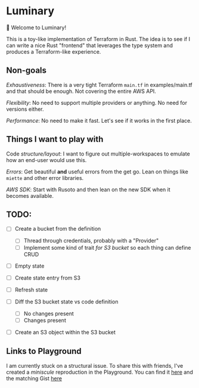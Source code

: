 # Luminary

:wave: Welcome to Luminary!

This is a toy-like implementation of Terraform in Rust.
The idea is to see if I can write a nice Rust "frontend" that
leverages the type system and produces a Terraform-like experience.

## Non-goals

*Exhaustiveness*: There is a very tight Terraform `main.tf` in examples/main.tf and that should be enough. Not covering the entire AWS API.

*Flexibility*: No need to support multiple providers or anything. No need for versions either.

*Performance*: No need to make it fast. Let's see if it works in the first place.

## Things I want to play with

Code *structure/layout*: I want to figure out multiple-workspaces to emulate how an end-user would use this.

*Errors*: Get beautiful **and** useful errors from the get go. Lean on things like `miette` and other error libraries.

*AWS SDK*: Start with Rusoto and then lean on the new SDK when it becomes available.


## TODO:

* [ ] Create a bucket from the definition
    * [ ] Thread through credentials, probably with a "Provider"
    * [ ] Implement some kind of trait _for S3 bucket_ so each thing can define CRUD
* [ ] Empty state
* [ ] Create state entry from S3
* [ ] Refresh state
* [ ] Diff the S3 bucket state vs code definition
   * [ ] No changes present
   * [ ] Changes present
* [ ] Create an S3 object within the S3 bucket


## Links to Playground

I am currently stuck on a structural issue.
To share this with friends, I've created a _miniscule_
reproduction in the Playground.
You can find it [here](https://play.rust-lang.org/?version=stable&mode=debug&edition=2018&gist=8180ed521350b6b26ef723c992410d2f) and the
matching Gist [here](https://gist.github.com/rust-play/8180ed521350b6b26ef723c992410d2f)
